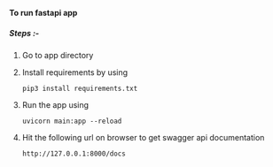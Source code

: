 **To run fastapi app**

##### Steps :- 

1. Go to app directory 
2. Install requirements by using

       pip3 install requirements.txt 
   
3. Run the app using 

       uvicorn main:app --reload
       
4. Hit the following url on browser to get swagger api documentation

       http://127.0.0.1:8000/docs
   
                                                               
